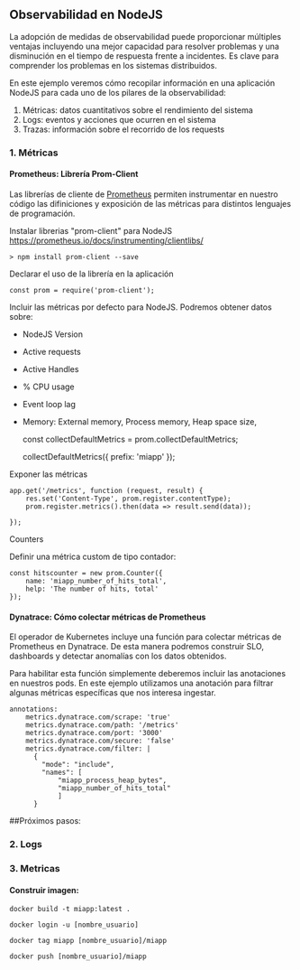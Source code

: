 
## Observabilidad en NodeJS
La adopción de medidas de observabilidad puede proporcionar múltiples ventajas incluyendo una mejor capacidad para resolver problemas y una disminución en el tiempo de respuesta frente a incidentes. Es clave para comprender los problemas en los sistemas distribuidos.

En este ejemplo veremos cómo recopilar información en una aplicación NodeJS para cada uno de los pilares de la observabilidad:

1. Métricas: datos cuantitativos sobre el rendimiento del sistema 
2. Logs: eventos y acciones que ocurren en el sistema
3. Trazas: información sobre el recorrido de los requests


### 1. Métricas 

#### Prometheus: Librería Prom-Client

Las librerías de cliente de [Prometheus](https://prometheus.io/) permiten instrumentar en nuestro código las difiniciones y exposición de las métricas para distintos lenguajes de programación.

Instalar librerias "prom-client" para NodeJS 
https://prometheus.io/docs/instrumenting/clientlibs/

    > npm install prom-client --save

Declarar el uso de la librería en la aplicación

    const prom = require('prom-client');

Incluir las métricas por defecto para NodeJS.
Podremos obtener datos sobre:
* NodeJS Version
* Active requests
* Active Handles
* % CPU usage
* Event loop lag
* Memory: External memory, Process memory, Heap space size,

    const collectDefaultMetrics = prom.collectDefaultMetrics;

    collectDefaultMetrics({ prefix: 'miapp' });

Exponer las métricas

    app.get('/metrics', function (request, result) {
        res.set('Content-Type', prom.register.contentType);
        prom.register.metrics().then(data => result.send(data));

    });

Counters

Definir una métrica custom de tipo contador:

    const hitscounter = new prom.Counter({
        name: 'miapp_number_of_hits_total',
        help: 'The number of hits, total'
    });


#### Dynatrace: Cómo colectar métricas de Prometheus

El operador de Kubernetes incluye una función para colectar métricas de Prometheus en Dynatrace. De esta manera podremos construir SLO, dashboards y detectar anomalías con los datos obtenidos.

Para habilitar esta función simplemente deberemos incluir las anotaciones en nuestros pods. En este ejemplo utilizamos una anotación para filtrar algunas métricas específicas que nos interesa ingestar. 

    annotations:
        metrics.dynatrace.com/scrape: 'true'
        metrics.dynatrace.com/path: '/metrics'
        metrics.dynatrace.com/port: '3000'
        metrics.dynatrace.com/secure: 'false'
        metrics.dynatrace.com/filter: |
          {
            "mode": "include",
            "names": [
                "miapp_process_heap_bytes",
                "miapp_number_of_hits_total"
                ]
          }

##Próximos pasos:
### 2. Logs
### 3. Metricas



#### Construir imagen:

    docker build -t miapp:latest .

    docker login -u [nombre_usuario]

    docker tag miapp [nombre_usuario]/miapp

    docker push [nombre_usuario]/miapp

